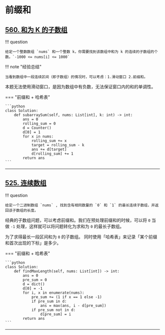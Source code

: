 # 前缀和

## [560. 和为 K 的子数组](https://leetcode.cn/problems/subarray-sum-equals-k/description/)

!!! question

    给定一个整数数组 `nums` 和一个整数 k，你需要找到该数组中和为 k 的连续的子数组的个数。`-1000 <= nums[i] <= 1000`

!!! note "经验总结"

    当看到数组中一段连续区间（即子数组）的情况时，可以考虑：1.滑动窗口 2.前缀和。

本题无法使用滑动窗口，是因为数组中有负数，无法保证窗口内的和的单调性。

=== "前缀和 + 哈希表"

    ```python
    class Solution:
        def subarraySum(self, nums: List[int], k: int) -> int:
            ans = 0
            rolling_sum = 0
            d = Counter()
            d[0] = 1
            for x in nums:
                rolling_sum += x
                target = rolling_sum - k
                ans += d[target]
                d[rolling_sum] += 1
            return ans
    ```

---

## [525. 连续数组](https://leetcode.cn/problems/contiguous-array/description/)

!!! question

    给定一个二进制数组 `nums` , 找到含有相同数量的 `0` 和 `1` 的最长连续子数组，并返回该子数组的长度。

经典的子数组问题，可以考虑前缀和。我们在预处理前缀和的时候，可以将 `0` 当做 `-1` 处理，这样就可以将问题转化为求和为 `0` 的最长子数组。

为了求得最长一段区间和为 `0` 的子数组。 同时使用「哈希表」来记录「某个前缀和首次出现的下标」是多少。

=== "前缀和 + 哈希表"

    ```python
    class Solution:
        def findMaxLength(self, nums: List[int]) -> int:
            ans = 0
            pre_sum = 0
            d = dict()
            d[0] = -1
            for i, x in enumerate(nums):
                pre_sum += (1 if x == 1 else -1)
                if pre_sum in d:
                    ans = max(ans, i - d[pre_sum])
                if pre_sum not in d:
                    d[pre_sum] = i
            return ans
    ```

---
